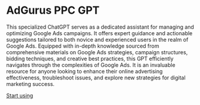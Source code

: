 # AdGurus PPC GPT

This specialized ChatGPT serves as a dedicated assistant for managing and optimizing Google Ads campaigns. It offers expert guidance and actionable suggestions tailored to both novice and experienced users in the realm of Google Ads. Equipped with in-depth knowledge sourced from comprehensive materials on Google Ads strategies, campaign structures, bidding techniques, and creative best practices, this GPT efficiently navigates through the complexities of Google Ads. It is an invaluable resource for anyone looking to enhance their online advertising effectiveness, troubleshoot issues, and explore new strategies for digital marketing success.

[Start using](https://chat.openai.com/g/g-FTM9jPnN4)